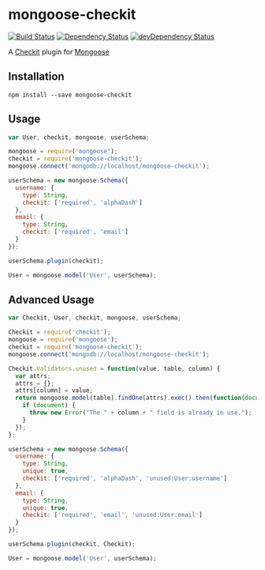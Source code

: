 mongoose-checkit
================

[![Build Status](https://travis-ci.org/keifukuda/mongoose-checkit.svg?branch=master)](https://travis-ci.org/keifukuda/mongoose-checkit)
[![Dependency Status](https://david-dm.org/keifukuda/mongoose-checkit.svg?theme=shields.io)](https://david-dm.org/keifukuda/mongoose-checkit)
[![devDependency Status](https://david-dm.org/keifukuda/mongoose-checkit/dev-status.svg?theme=shields.io)](https://david-dm.org/keifukuda/mongoose-checkit#info=devDependencies)

A [Checkit](https://github.com/tgriesser/checkit) plugin for [Mongoose](https://github.com/LearnBoost/mongoose)


Installation
------------

`npm install --save mongoose-checkit`


Usage
-----

```javascript
var User, checkit, mongoose, userSchema;

mongoose = require('mongoose');
checkit = require('mongoose-checkit');
mongoose.connect('mongodb://localhost/mongoose-checkit');

userSchema = new mongoose.Schema({
  username: {
    type: String,
    checkit: ['required', 'alphaDash']
  },
  email: {
    type: String,
    checkit: ['required', 'email']
  }
});

userSchema.plugin(checkit);

User = mongoose.model('User', userSchema);
```


Advanced Usage
--------------

```javascript
var Checkit, User, checkit, mongoose, userSchema;

Checkit = require('checkit');
mongoose = require('mongoose');
checkit = require('mongoose-checkit');
mongoose.connect('mongodb://localhost/mongoose-checkit');

Checkit.Validators.unused = function(value, table, column) {
  var attrs;
  attrs = {};
  attrs[column] = value;
  return mongoose.model(table).findOne(attrs).exec().then(function(document) {
    if (document) {
      throw new Error("The " + column + " field is already in use.");
    }
  });
};

userSchema = new mongoose.Schema({
  username: {
    type: String,
    unique: true,
    checkit: ['required', 'alphaDash', 'unused:User:username']
  },
  email: {
    type: String,
    unique: true,
    checkit: ['required', 'email', 'unused:User:email']
  }
});

userSchema.plugin(checkit, Checkit);

User = mongoose.model('User', userSchema);
```
